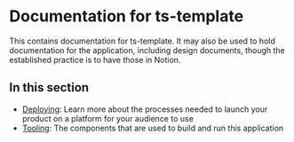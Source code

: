 # Documentation for ts-template

This contains documentation for ts-template. It may also be used to 
hold documentation for the application, including design documents,
though the established practice is to have those in Notion.

## In this section

- [Deploying](./deploying/): Learn more about the processes needed to
  launch your product on a platform for your audience to use
- [Tooling](./tooling.md): The components that are used to build and run
  this application
